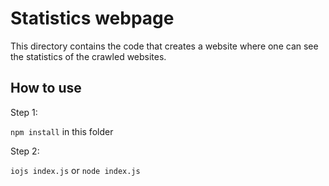 # Statistics webpage

This directory contains the code that creates a website where one can see the statistics of the crawled websites.

## How to use

Step 1:

`npm install` in this folder

Step 2:

`iojs index.js` or `node index.js`
